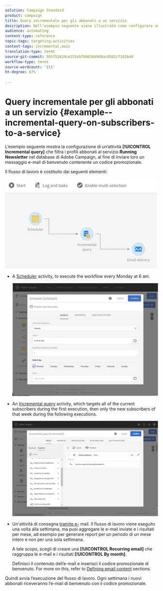 ```yaml
---
solution: Campaign Standard
product: campaign
title: Query incrementale per gli abbonati a un servizio
description: Nell'esempio seguente viene illustrato come configurare un'attività di query incrementale per filtrare gli abbonati a un servizio.
audience: automating
content-type: reference
topic-tags: targeting-activities
context-tags: incremental,main
translation-type: tm+mt
source-git-commit: 501f52624ce253eb7b0d36d908ac8502cf1d3b48
workflow-type: tm+mt
source-wordcount: '211'
ht-degree: 67%

---
```



# Query incrementale per gli abbonati a un servizio {#example--incremental-query-on-subscribers-to-a-service}

L’esempio seguente mostra la configurazione di un’attività **[!UICONTROL Incremental query]** che filtra i profili abbonati al servizio **Running Newsletter** nel database di Adobe Campaign, al fine di inviare loro un messaggio e-mail di benvenuto contenente un codice promozionale.

Il flusso di lavoro è costituito dai seguenti elementi:

![](assets/incremental_query_example1.png)

* A [Scheduler](../../automating/using/scheduler.md) activity, to execute the workflow every Monday at 6 am.

   ![](assets/incremental_query_example2.png)

* An [Incremental query](../../automating/using/incremental-query.md) activity, which targets all of the current subscribers during the first execution, then only the new subscribers of that week during the following executions.

   ![](assets/incremental_query_example3.png)

* Un&#39;attività di consegna [tramite e-](../../automating/using/email-delivery.md) mail. Il flusso di lavoro viene eseguito una volta alla settimana, ma puoi aggregare le e-mail inviate e i risultati per mese, ad esempio per generare report per un periodo di un mese intero e non per una sola settimana.

   A tale scopo, scegli di creare una **[!UICONTROL Recurring email]** che raggruppa le e-mail e i risultati **[!UICONTROL By month]**.

   Definisci il contenuto dell’e-mail e inserisci il codice promozionale di benvenuto. For more on this, refer to [Defining email content](../../designing/using/personalization.md) sections.

Quindi avvia l’esecuzione del flusso di lavoro. Ogni settimana i nuovi abbonati riceveranno l’e-mail di benvenuto con il codice promozionale.
